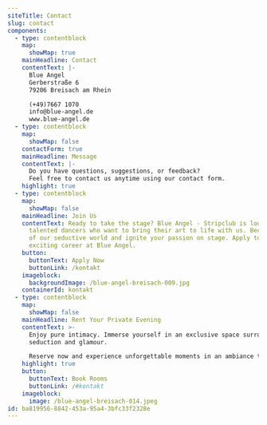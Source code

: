 ```yaml
---
siteTitle: Contact
slug: contact
components:
  - type: contentblock
    map:
      showMap: true
    mainHeadline: Contact
    contentText: |-
      Blue Angel
      Gerberstraße 6
      79206 Breisach am Rhein

      (+49)7667 1070
      info@blue-angel.de
      www.blue-angel.de
  - type: contentblock
    map:
      showMap: false
    contactForm: true
    mainHeadline: Message
    contentText: |-
      Do you have questions, suggestions, or feedback?
      Feel free to contact us anytime using our contact form.
    highlight: true
  - type: contentblock
    map:
      showMap: false
    mainHeadline: Join Us
    contentText: Ready to take the stage? Blue Angel - Stripclub is looking for
      talented dancers who want to bring their art to life with us. Become a part
      of our seductive world and ignite your passion on stage. Apply today for an
      exciting career at Blue Angel.
    button:
      buttonText: Apply Now
      buttonLink: /kontakt
    imageblock:
      backgroundImage: /blue-angel-breisach-009.jpg
    containerId: kontakt
  - type: contentblock
    map:
      showMap: false
    mainHeadline: Rent Your Private Evening
    contentText: >-
      Enjoy pure intimacy. Immerse yourself in an exclusive space surrounded by
      seduction and glamour.

      Reserve now and experience unforgettable moments in an ambiance that captivates your senses.
    highlight: true
    button:
      buttonText: Book Rooms
      buttonLink: /#kontakt
    imageblock:
      image: /blue-angel-breisach-014.jpeg
id: ba819956-8842-453a-95a4-3bfc33f2328e
---
```

